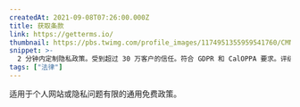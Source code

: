 ```yaml
---
createdAt: 2021-09-08T07:26:00.000Z
title: 获取条款
link: https://getterms.io/
thumbnail: https://pbs.twimg.com/profile_images/1174951355959541760/CMNyXG2v_400x400.jpg
snippet: >-
  2 分钟内定制隐私政策。受到超过 30 万客户的信任。符合 GDPR 和 CalOPPA 要求。评级 5 星，由律师撰写。100% 保证。
tags: ["法律"]
---
```

适用于个人网站或隐私问题有限的通用免费政策。